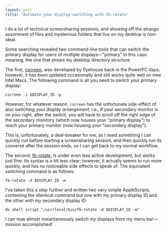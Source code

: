 ```yaml
---
layout: post
title: "Automate your display-switching with fb-rotate"
---
```


I do a lot of technical screensharing sessions, and showing off the strange assortment of files and mysterious folders that live on my desktop is non-ideal.

Some searching revealed two command-line tools that can switch the primary display for users of multiple displays—"primary" in this case meaning, the one that shows my desktop directory structure.

The first, [cscreen](http://pyehouse.com/cscreen), was developed by Pyehouse back in the PowerPC days; however, it has been updated occasionally and still works quite well on new Intel Macs. The following command is all you need to switch your primary display:

```cscreen -i $DISPLAY_ID -p```

However, for whatever reason, `cscreen` has the unfortunate side-effect of also switching your display _arrangement_, i.e., if your secondary monitor is on your right, after the switch, you will have to scroll off the right edge of the secondary monitory (which now houses your "primary display") to reach your primary monitor (now housing your "secondary display").

This is, unfortunately, a deal-breaker for me, as I need something I can quickly run before starting a screensharing session, and then quickly run its converse after the session ends, so I can get back to my normal workflow.

The second, [fb-rotate](https://github.com/CdLbB/fb-rotate), is under even less active development, but works just fine. Its syntax is a bit less clear; however, it actually seems to run more quickly, and has no noticeable side effects to speak of. The equivalent switching command is as follows:

```fb-rotate -d $DISPLAY_ID -m```

I've taken this a step further and written two very simple AppleScripts, containing the identical command but one with my primary display ID and the other with my secondary display ID:

```do shell script "/usr/local/bin/fb-rotate -d $DISPLAY_ID -m"```

I can now almost instantaneously switch my displays from my menu bar—mission accomplished!